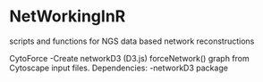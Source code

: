 # NetWorkingInR
scripts and functions for NGS data based network reconstructions 

CytoForce  -Create networkD3 (D3.js) forceNetwork() graph from Cytoscape input files. 
Dependencies:
  -networkD3 package
